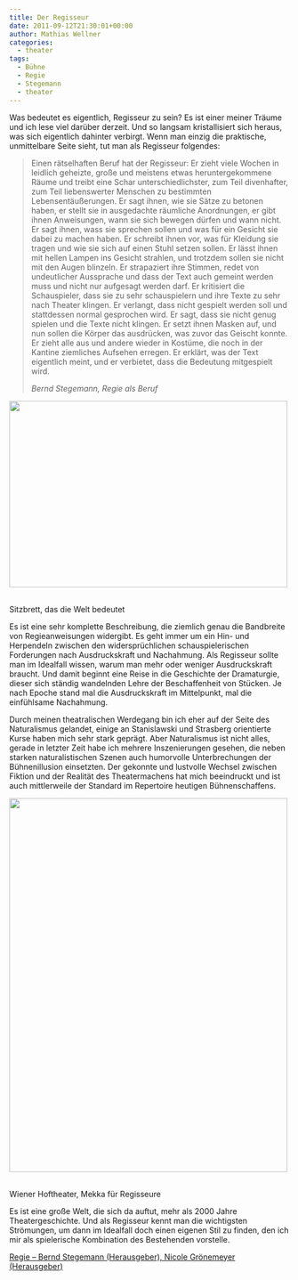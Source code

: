 ```yaml
---
title: Der Regisseur
date: 2011-09-12T21:30:01+00:00
author: Mathias Wellner
categories:
  - theater
tags:
  - Bühne
  - Regie
  - Stegemann
  - theater
---
```

Was bedeutet es eigentlich, Regisseur zu sein? Es ist einer meiner Träume und ich lese viel darüber derzeit. Und so langsam kristallisiert sich heraus, was sich eigentlich dahinter verbirgt. Wenn man einzig die praktische, unmittelbare Seite sieht, tut man als Regisseur folgendes:

> Einen rätselhaften Beruf hat der Regisseur: Er zieht viele Wochen in leidlich geheizte, große und meistens etwas heruntergekommene Räume und treibt eine Schar unterschiedlichster, zum Teil divenhafter, zum Teil liebenswerter Menschen zu bestimmten Lebensentäußerungen. Er sagt ihnen, wie sie Sätze zu betonen haben, er stellt sie in ausgedachte räumliche Anordnungen, er gibt ihnen Anweisungen, wann sie sich bewegen dürfen und wann nicht. Er sagt ihnen, wass sie sprechen sollen und was für ein Gesicht sie dabei zu machen haben. Er schreibt ihnen vor, was für Kleidung sie tragen und wie sie sich auf einen Stuhl setzen sollen. Er lässt ihnen mit hellen Lampen ins Gesicht strahlen, und trotzdem sollen sie nicht mit den Augen blinzeln. Er strapaziert ihre Stimmen, redet von undeutlicher Aussprache und dass der Text auch gemeint werden muss und nicht nur aufgesagt werden darf. Er kritisiert die Schauspieler, dass sie zu sehr schauspielern und ihre Texte zu sehr nach Theater klingen. Er verlangt, dass nicht gespielt werden soll und stattdessen normal gesprochen wird. Er sagt, dass sie nicht genug spielen und die Texte nicht klingen. Er setzt ihnen Masken auf, und nun sollen die Körper das ausdrücken, was zuvor das Geischt konnte. Er zieht alle aus und andere wieder in Kostüme, die noch in der Kantine ziemliches Aufsehen erregen. Er erklärt, was der Text eigentlich meint, und er verbietet, dass die Bedeutung mitgespielt wird.
> 
> _Bernd Stegemann, Regie als Beruf_ 

<div style="width: 510px" class="wp-caption aligncenter">
  <img src="https://lh6.googleusercontent.com/-1OfyleMPmxU/Tm5ahA3n9RI/AAAAAAAAAK4/X7nM9RXhD04/s800/MW_20090704_3153.jpg" height="335" width="500" />
  
  <p class="wp-caption-text">
    <br /> Sitzbrett, das die Welt bedeutet
  </p>
  
  <p>
  </p>
</div>

Es ist eine sehr komplette Beschreibung, die ziemlich genau die Bandbreite von Regieanweisungen widergibt. Es geht immer um ein Hin- und Herpendeln zwischen den widersprüchlichen schauspielerischen Forderungen nach Ausdruckskraft und Nachahmung. Als Regisseur sollte man im Idealfall wissen, warum man mehr oder weniger Ausdruckskraft braucht. Und damit beginnt eine Reise in die Geschichte der Dramaturgie, dieser sich ständig wandelnden Lehre der Beschaffenheit von Stücken. Je nach Epoche stand mal die Ausdruckskraft im Mittelpunkt, mal die einfühlsame Nachahmung. 

Durch meinen theatralischen Werdegang bin ich eher auf der Seite des Naturalismus gelandet, einige an Stanislawski und Strasberg orientierte Kurse haben mich sehr stark geprägt. Aber Naturalismus ist nicht alles, gerade in letzter Zeit habe ich mehrere Inszenierungen gesehen, die neben starken naturalistischen Szenen auch humorvolle Unterbrechungen der Bühnenillusion einsetzten. Der gekonnte und lustvolle Wechsel zwischen Fiktion und der Realität des Theatermachens hat mich beeindruckt und ist auch mittlerweile der Standard im Repertoire heutigen Bühnenschaffens. 

<div style="width: 510px" class="wp-caption aligncenter">
  <img src="https://lh4.googleusercontent.com/-GH9yow-EOS4/Tm5gkMSdxSI/AAAAAAAAALQ/_IC3Arf85U4/s800/MW_20070113_0004.jpg" height="672" width="500" />
  
  <p class="wp-caption-text">
    <br /> Wiener Hoftheater, Mekka für Regisseure
  </p>
  
  <p>
  </p>
</div>

Es ist eine große Welt, die sich da auftut, mehr als 2000 Jahre Theatergeschichte. Und als Regisseur kennt man die wichtigsten Strömungen, um dann im Idealfall doch einen eigenen Stil zu finden, den ich mir als spielerische Kombination des Bestehenden vorstelle. 

[Regie &#8211; Bernd Stegemann (Herausgeber), Nicole Grönemeyer (Herausgeber)](http://amzn.to/ptuu7A)